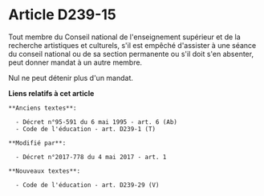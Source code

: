 # Article D239-15

Tout membre du Conseil national de l'enseignement supérieur et de la recherche artistiques et culturels, s'il est empêché
d'assister à une séance du conseil national ou de sa section permanente ou s'il doit s'en absenter, peut donner mandat à un
autre membre.

Nul ne peut détenir plus d'un mandat.

**Liens relatifs à cet article**

	**Anciens textes**:

	  - Décret n°95-591 du 6 mai 1995 - art. 6 (Ab)
	  - Code de l'éducation - art. D239-1 (T)

	**Modifié par**:

	  - Décret n°2017-778 du 4 mai 2017 - art. 1

	**Nouveaux textes**:

	  - Code de l'éducation - art. D239-29 (V)
